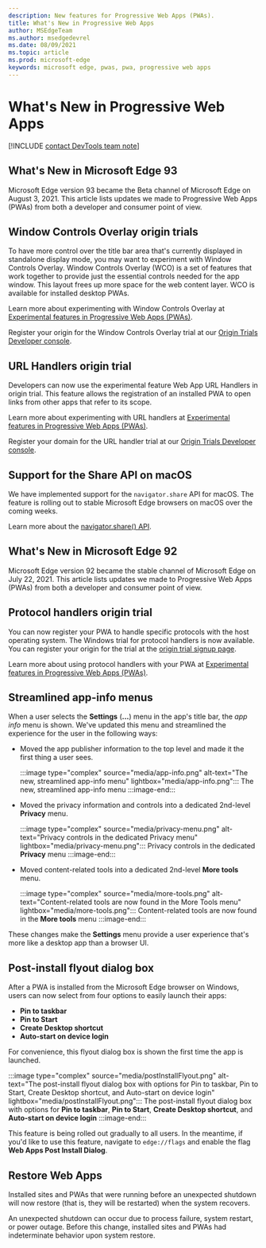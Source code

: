 ```yaml
---
description: New features for Progressive Web Apps (PWAs).
title: What's New in Progressive Web Apps
author: MSEdgeTeam
ms.author: msedgedevrel
ms.date: 08/09/2021
ms.topic: article
ms.prod: microsoft-edge
keywords: microsoft edge, pwas, pwa, progressive web apps
---
```

# What's New in Progressive Web Apps

[!INCLUDE [contact DevTools team note](includes/edge-whats-new-note.md)]


## What's New in Microsoft Edge 93

Microsoft Edge version 93 became the Beta channel of Microsoft Edge on August 3, 2021. This article lists updates we made to Progressive Web Apps (PWAs) from both a developer and consumer point of view.

## Window Controls Overlay origin trials

To have more control over the title bar area that's currently displayed in standalone display mode, you may want to experiment with Window Controls Overlay. Window Controls Overlay (WCO) is a set of features that work together to provide just the essential controls needed for the app window. This layout frees up more space for the web content layer. WCO is available for installed desktop PWAs. 

Learn more about experimenting with Window Controls Overlay at [Experimental features in Progressive Web Apps (PWAs)][ExpWCO].

Register your origin for the Window Controls Overlay trial at our [Origin Trials Developer console][WCOOT].

## URL Handlers origin trial

Developers can now use the experimental feature Web App URL Handlers in origin trial. This feature allows the registration of an installed PWA to open links from other apps that refer to its scope.

Learn more about experimenting with URL handlers at [Experimental features in Progressive Web Apps (PWAs)][ExpURLHandler].

Register your domain for the URL handler trial at our [Origin Trials Developer console][URLHandlerOT].

## Support for the Share API on macOS

We have implemented support for the `navigator.share` API for macOS. The feature is rolling out to stable Microsoft Edge browsers on macOS over the coming weeks. 

Learn more about the [navigator.share() API][mdnShareAPI].


## What's New in Microsoft Edge 92

Microsoft Edge version 92 became the stable channel of Microsoft Edge on July 22, 2021. This article lists updates we made to Progressive Web Apps (PWAs) from both a developer and consumer point of view.

## Protocol handlers origin trial 

You can now register your PWA to handle specific protocols with the host operating system. The Windows trial for protocol handlers is now available. You can register your origin for the trial at the [origin trial signup page][MicrosoftDeveloperMicrosoftEdgeOriginTrialsWebAppProtocolHandlerRegistrationRegistration].

Learn more about using protocol handlers with your PWA at [Experimental features in Progressive Web Apps (PWAs)][ExpProtocolHandlers].

## Streamlined app-info menus

When a user selects the **Settings** (**...**) menu in the app's title bar, the _app info_ menu is shown. We've updated this menu and streamlined the experience for the user in the following ways:
*  Moved the app publisher information to the top level and made it the first thing a user sees.

   :::image type="complex" source="media/app-info.png" alt-text="The new, streamlined app-info menu" lightbox="media/app-info.png":::
      The new, streamlined app-info menu
   :::image-end:::

*  Moved the privacy information and controls into a dedicated 2nd-level **Privacy** menu.

   :::image type="complex" source="media/privacy-menu.png" alt-text="Privacy controls in the dedicated Privacy menu" lightbox="media/privacy-menu.png":::
      Privacy controls in the dedicated **Privacy** menu
   :::image-end:::

*  Moved content-related tools into a dedicated 2nd-level **More tools** menu.

   :::image type="complex" source="media/more-tools.png" alt-text="Content-related tools are now found in the More Tools menu" lightbox="media/more-tools.png":::
      Content-related tools are now found in the **More tools** menu
   :::image-end:::

These changes make the **Settings** menu provide a user experience that's more like a desktop app than a browser UI.

## Post-install flyout dialog box

After a PWA is installed from the Microsoft Edge browser on Windows, users can now select from four options to easily launch their apps: 
*  **Pin to taskbar** 
*  **Pin to Start**
*  **Create Desktop shortcut**
*  **Auto-start on device login**

For convenience, this flyout dialog box is shown the first time the app is launched.

:::image type="complex" source="media/postInstallFlyout.png" alt-text="The post-install flyout dialog box with options for Pin to taskbar, Pin to Start, Create Desktop shortcut, and Auto-start on device login" lightbox="media/postInstallFlyout.png":::
   The post-install flyout dialog box with options for **Pin to taskbar**, **Pin to Start**, **Create Desktop shortcut**, and **Auto-start on device login**
:::image-end:::

This feature is being rolled out gradually to all users. In the meantime, if you'd like to use this feature, navigate to `edge://flags` and enable the flag **Web Apps Post Install Dialog**.

## Restore Web Apps

Installed sites and PWAs that were running before an unexpected shutdown will now restore (that is, they will be restarted) when the system recovers.

An unexpected shutdown can occur due to process failure, system restart, or power outage. Before this change, installed sites and PWAs had indeterminate behavior upon system restore.  

<!-- links -->  

<!--[ArchiveMicrosoftEdgeLegacyDeveloperPWAsIndexRequirements]: /archive/microsoft-edge/legacy/developer/progressive-web-apps/index#requirements "Requirements - Progressive Web Apps \(EdgeHTML\) on Windows | Microsoft Docs"  -->  

[ExpWCO]: ../experimental-features/index.md#window-controls-overlay-for-installed-desktop-web-apps "Window Controls Overlay for installed desktop web apps - Experimental Features"

[ExpProtocolHandlers]: ../experimental-features/index.md#uri-protocol-handling "URI Protocol Handling - Experimental Features"

[ExpURLHandler]: ../experimental-features/index.md#url-link-handling "URL Link Handling - Experimental Features"

[MicrosoftDeveloperMicrosoftEdgeOriginTrials]: https://developer.microsoft.com/microsoft-edge/origin-trials "Origin Trials | Microsoft Edge Developer"

[MicrosoftDeveloperMicrosoftEdgeOriginTrialsWebAppProtocolHandlerRegistrationRegistration]: https://developer.microsoft.com/microsoft-edge/origin-trials/web-app-protocol-handler-registration/registration "Register for Web App Protocol Handler Registration | Microsoft Developer"  

[URLHandlerOT]: https://developer.microsoft.com/en-us/microsoft-edge/origin-trials/web-app-url-handlers/registration/ "Register for Web App URL Handler | Microsoft Developer" 

[WCOOT]: https://developer.microsoft.com/en-us/microsoft-edge/origin-trials/web-app-window-controls-overlay/registration/ "Register for Web App Window Controls Overlay"

[mdnShareAPI]: https://developer.mozilla.org/en-US/docs/Web/API/Navigator/share